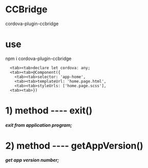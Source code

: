 # CCBridge
  cordova-plugin-ccbridge
# use
  npm i cordova-plugin-ccbridge  
      
      <tab><tab>declare let cordova: any;    
      <tab><tab>@Component({  
        <tab><tab>selector: 'app-home',  
        <tab><tab>templateUrl: 'home.page.html',  
        <tab><tab>styleUrls: ['home.page.scss'],  
      <tab><tab>})  
      
  
# 1) method ---- exit()  
#####  exit from application program;  



# 2) method ---- getAppVersion()  
#####  get app version number;

